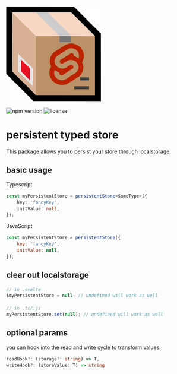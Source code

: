 ![svackages logo](https://raw.githubusercontent.com/svackages/persistent-store/main/logo.png)

![npm version](https://img.shields.io/npm/v/@svackages/persistent-store)
![license](https://img.shields.io/github/license/svackages/persistent-store)
# persistent typed store
This package allows you to persist your store through localstorage.

## basic usage
Typescript
```typescript
const myPersistentStore = persistentStore<SomeType>({
    key: 'fancyKey',
    initValue: null,
});
```

JavaScript
```javascript
const myPersistentStore = persistentStore({
    key: 'fancyKey',
    initValue: null,
});
```

## clear out localstorage
```javascript
// in .svelte
$myPersistentStore = null; // undefined will work as well

// in .ts/.js
myPersistentStore.set(null); // undefined will work as well
```

## optional params
you can hook into the read and write cycle to transform values.
```typescript
readHook?: (storage?: string) => T,
writeHook?: (storeValue: T) => string
```

